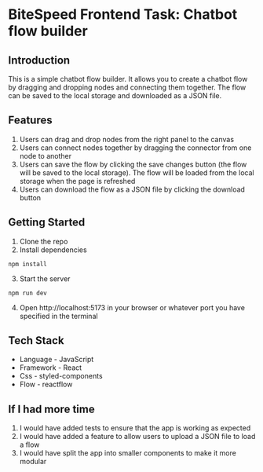 # BiteSpeed Frontend Task: Chatbot flow builder

## Introduction

This is a simple chatbot flow builder. It allows you to create a chatbot flow by dragging and dropping nodes and connecting them together. The flow can be saved to the local storage and downloaded as a JSON file.

## Features

1. Users can drag and drop nodes from the right panel to the canvas
2. Users can connect nodes together by dragging the connector from one node to another
3. Users can save the flow by clicking the save changes button (the flow will be saved to the local storage). The flow will be loaded from the local storage when the page is refreshed
4. Users can download the flow as a JSON file by clicking the download button

## Getting Started

1. Clone the repo
2. Install dependencies

```
npm install
```

3. Start the server

```
npm run dev
```

4. Open http://localhost:5173 in your browser or whatever port you have specified in the terminal

## Tech Stack

- Language - JavaScript
- Framework - React
- Css - styled-components
- Flow - reactflow

## If I had more time

1. I would have added tests to ensure that the app is working as expected
2. I would have added a feature to allow users to upload a JSON file to load a flow
3. I would have split the app into smaller components to make it more modular
